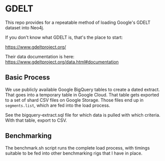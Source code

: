 # GDELT

This repo provides for a repeatable method of loading Google's GDELT dataset into Neo4j.

If you don't know what GDELT is, that's the place to start:

https://www.gdeltproject.org/

Their data documentation is here: https://www.gdeltproject.org/data.html#documentation

## Basic Process

We use publicly available Google BigQuery tables to create a dated extract.  That goes into
a temporary table in Google Cloud.   That table gets exported to a set of shard CSV files on 
Google Storage.   Those files end up in `segments.list`, which are fed into the load process.

See the bigquery-extract.sql file for which data is pulled with which criteria.
With that table, export to CSV.

## Benchmarking

The benchmark.sh script runs the complete load process, with timings suitable to be fed into
other benchmarking rigs that I have in place.

